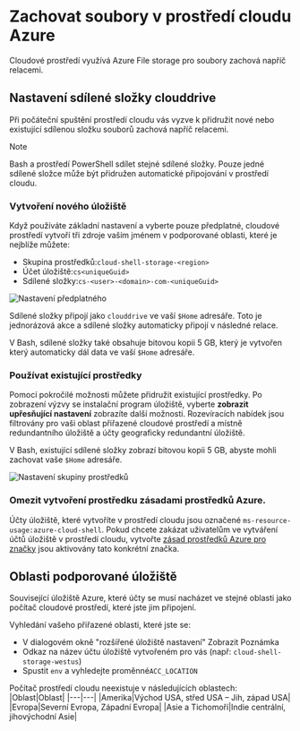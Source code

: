 # <a name="persist-files-in-azure-cloud-shell"></a>Zachovat soubory v prostředí cloudu Azure
Cloudové prostředí využívá Azure File storage pro soubory zachová napříč relacemi.

## <a name="set-up-a-clouddrive-file-share"></a>Nastavení sdílené složky clouddrive
Při počáteční spuštění prostředí cloudu vás vyzve k přidružit nové nebo existující sdílenou složku souborů zachová napříč relacemi.

> [!NOTE]
> Bash a prostředí PowerShell sdílet stejné sdílené složky. Pouze jedné sdílené složce může být přidružen automatické připojování v prostředí cloudu.

### <a name="create-new-storage"></a>Vytvoření nového úložiště

Když používáte základní nastavení a vyberte pouze předplatné, cloudové prostředí vytvoří tři zdroje vaším jménem v podporované oblasti, které je nejblíže můžete:
* Skupina prostředků:`cloud-shell-storage-<region>`
* Účet úložiště:`cs<uniqueGuid>`
* Sdílené složky:`cs-<user>-<domain>-com-<uniqueGuid>`

![Nastavení předplatného](../articles/cloud-shell/media/persisting-shell-storage/basic-storage.png)

Sdílené složky připojí jako `clouddrive` ve vaší `$Home` adresáře. Toto je jednorázová akce a sdílené složky automaticky připojí v následné relace. 

V Bash, sdílené složky také obsahuje bitovou kopii 5 GB, který je vytvořen který automaticky dál data ve vaší `$Home` adresáře. 

### <a name="use-existing-resources"></a>Používat existující prostředky

Pomocí pokročilé možnosti můžete přidružit existující prostředky. Po zobrazení výzvy se instalační program úložiště, vyberte **zobrazit upřesňující nastavení** zobrazíte další možnosti. Rozevíracích nabídek jsou filtrovány pro vaši oblast přiřazené cloudové prostředí a místně redundantního úložiště a účty geograficky redundantní úložiště.

V Bash, existující sdílené složky zobrazí bitovou kopii 5 GB, abyste mohli zachovat vaše `$Home` adresáře.

![Nastavení skupiny prostředků](../articles/cloud-shell/media/persisting-shell-storage/advanced-storage.png)

### <a name="restrict-resource-creation-with-an-azure-resource-policy"></a>Omezit vytvoření prostředku zásadami prostředků Azure.
Účty úložiště, které vytvoříte v prostředí cloudu jsou označené `ms-resource-usage:azure-cloud-shell`. Pokud chcete zakázat uživatelům ve vytváření účtů úložiště v prostředí cloudu, vytvořte [zásad prostředků Azure pro značky](https://docs.microsoft.com/azure/azure-resource-manager/resource-manager-policy-tags) jsou aktivovány tato konkrétní značka.

## <a name="supported-storage-regions"></a>Oblasti podporované úložiště
Související úložiště Azure, které účty se musí nacházet ve stejné oblasti jako počítač cloudové prostředí, které jste jim připojení.

Vyhledání vašeho přiřazené oblasti, které jste se:
* V dialogovém okně "rozšířené úložiště nastavení" Zobrazit Poznámka
* Odkaz na název účtu úložiště vytvořeném pro vás (např: `cloud-shell-storage-westus`)
* Spustit `env` a vyhledejte proměnné`ACC_LOCATION`

Počítač prostředí cloudu neexistuje v následujících oblastech:
|Oblast|Oblast|
|---|---|
|Amerika|Východ USA, střed USA – Jih, západ USA|
|Evropa|Severní Evropa, Západní Evropa|
|Asie a Tichomoří|Indie centrální, jihovýchodní Asie|


